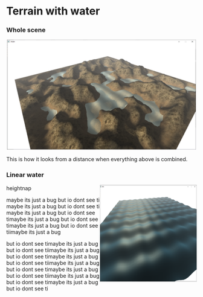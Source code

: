 Terrain with water
==================

### Whole scene

<p align = "center">
  <img src = "https://github.com/pavlenski/3D-Graphics-Project/blob/master/RAFGL/res/screens/whole_view.png" height="291" width="500">
</p>
This is how it looks from a distance when everything above is combined.

### Linear water

heightnap
<img align="right" src = "https://github.com/pavlenski/3D-Graphics-Project/blob/master/RAFGL/res/screens/linear_water.png" height="256" width="256">

<p>
maybe its just a bug but io dont see ti
maybe its just a bug but io dont see ti
maybe its just a bug but io dont see timaybe its just a bug but io dont see timaybe its just a bug but io dont see tiimaybe its just a bug
</p>
but io dont see timaybe its just a bug but io dont see tiimaybe its just a bug but io dont see timaybe its just a bug but io dont see tiimaybe its just a bug but io dont see timaybe its just a bug but io dont see tiimaybe its just a bug but io dont see timaybe its just a bug but io dont see ti
